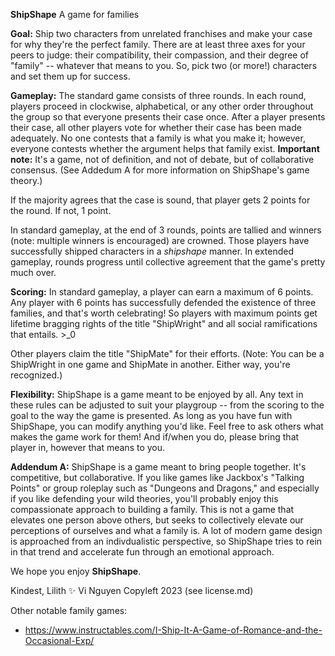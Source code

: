 **ShipShape**
A game for families

**Goal:** Ship two characters from unrelated franchises and make your case for why they're the perfect family. There are at least three axes for your peers to judge: their compatibility, their compassion, and their degree of "family" -- whatever that means to you. So, pick two (or more!) characters and set them up for success.

**Gameplay:** The standard game consists of three rounds. In each round, players proceed in clockwise, alphabetical, or any other order throughout the group so that everyone presents their case once. After a player presents their case, all other players vote for whether their case has been made adequately. No one contests that a family is what you make it; however, everyone contests whether the argument helps that family exist. **Important note:** It's a game, not of definition, and not of debate, but of collaborative consensus. (See Addedum A for more information on ShipShape's game theory.)

If the majority agrees that the case is sound, that player gets 2 points for the round. If not, 1 point.

In standard gameplay, at the end of 3 rounds, points are tallied and winners (note: multiple winners is encouraged) are crowned. Those players have successfully shipped characters in a *shipshape* manner. In extended gameplay, rounds progress until collective agreement that the game's pretty much over.

**Scoring:** In standard gameplay, a player can earn a maximum of 6 points. Any player with 6 points has successfully defended the existence of three families, and that's worth celebrating! So players with maximum points get lifetime bragging rights of the title "ShipWright" and all social ramifications that entails. >_0

Other players claim the title "ShipMate" for their efforts. (Note: You can be a ShipWright in one game and ShipMate in another. Either way, you're recognized.)

**Flexibility:** ShipShape is a game meant to be enjoyed by all. Any text in these rules can be adjusted to suit your playgroup -- from the scoring to the goal to the way the game is presented. As long as you have fun with ShipShape, you can modify anything you'd like. Feel free to ask others what makes the game work for them! And if/when you do, please bring that player in, however that means to you.

**Addendum A:** ShipShape is a game meant to bring people together. It's competitive, but collaborative. If you like games like Jackbox's "Talking Points" or group roleplay such as "Dungeons and Dragons," and especially if you like defending your wild theories, you'll probably enjoy this compassionate approach to building a family. This is not a game that elevates one person above others, but seeks to collectively elevate our perceptions of ourselves and what a family is. A lot of modern game design is approached from an indivdualistic perspective, so ShipShape tries to rein in that trend and accelerate fun through an emotional approach.

We hope you enjoy **ShipShape**.

Kindest,
Lilith ✨
Vi Nguyen
Copyleft 2023 (see license.md)

Other notable family games:
- <https://www.instructables.com/I-Ship-It-A-Game-of-Romance-and-the-Occasional-Exp/>